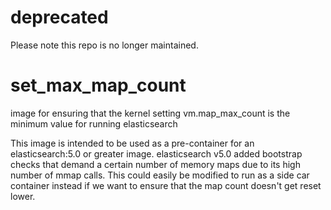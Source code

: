 # deprecated

Please note this repo is no longer maintained. 

# set_max_map_count
image for ensuring that the kernel setting vm.map_max_count is the minimum value for running elasticsearch

This image is intended to be used as a pre-container for an elasticsearch:5.0 or greater image.  elasticsearch v5.0
added bootstrap checks that demand a certain number of memory maps due to its high number of mmap calls.  This could
easily be modified to run as a side car container instead if we want to ensure that the map count doesn't get reset
lower.  
